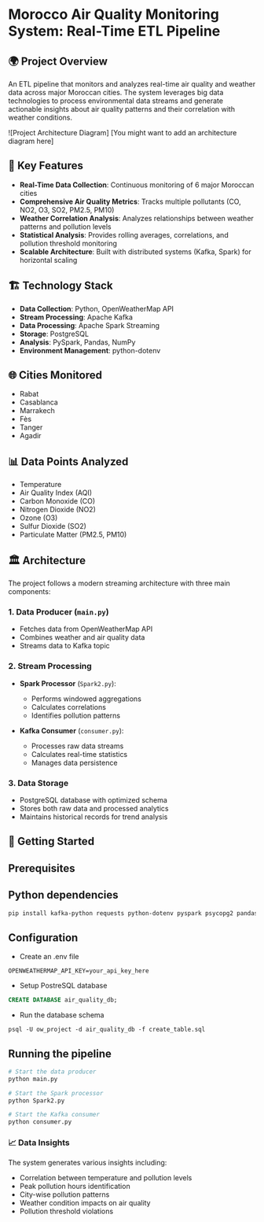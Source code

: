 # Morocco Air Quality Monitoring System: Real-Time ETL Pipeline

## 🌍 Project Overview

An ETL pipeline that monitors and analyzes real-time air quality and weather data across major Moroccan cities. The system leverages big data technologies to process environmental data streams and generate actionable insights about air quality patterns and their correlation with weather conditions.

![Project Architecture Diagram]
[You might want to add an architecture diagram here]

## 🎯 Key Features

- **Real-Time Data Collection**: Continuous monitoring of 6 major Moroccan cities
- **Comprehensive Air Quality Metrics**: Tracks multiple pollutants (CO, NO2, O3, SO2, PM2.5, PM10)
- **Weather Correlation Analysis**: Analyzes relationships between weather patterns and pollution levels
- **Statistical Analysis**: Provides rolling averages, correlations, and pollution threshold monitoring
- **Scalable Architecture**: Built with distributed systems (Kafka, Spark) for horizontal scaling

## 🏗️ Technology Stack

- **Data Collection**: Python, OpenWeatherMap API
- **Stream Processing**: Apache Kafka
- **Data Processing**: Apache Spark Streaming
- **Storage**: PostgreSQL
- **Analysis**: PySpark, Pandas, NumPy
- **Environment Management**: python-dotenv

## 🌐 Cities Monitored

- Rabat
- Casablanca
- Marrakech
- Fès
- Tanger
- Agadir

## 📊 Data Points Analyzed

- Temperature
- Air Quality Index (AQI)
- Carbon Monoxide (CO)
- Nitrogen Dioxide (NO2)
- Ozone (O3)
- Sulfur Dioxide (SO2)
- Particulate Matter (PM2.5, PM10)

## 🏛️ Architecture

The project follows a modern streaming architecture with three main components:

### 1. Data Producer (`main.py`)
- Fetches data from OpenWeatherMap API
- Combines weather and air quality data
- Streams data to Kafka topic

### 2. Stream Processing
- **Spark Processor** (`Spark2.py`):
  - Performs windowed aggregations
  - Calculates correlations
  - Identifies pollution patterns
  
- **Kafka Consumer** (`consumer.py`):
  - Processes raw data streams
  - Calculates real-time statistics
  - Manages data persistence

### 3. Data Storage
- PostgreSQL database with optimized schema
- Stores both raw data and processed analytics
- Maintains historical records for trend analysis

## 🚀 Getting Started

## Prerequisites

## Python dependencies
```bash
pip install kafka-python requests python-dotenv pyspark psycopg2 pandas numpy
```

## Configuration
- Create an .env file
```code
OPENWEATHERMAP_API_KEY=your_api_key_here
```
- Setup PostreSQL database
```sql
CREATE DATABASE air_quality_db;
```
- Run the database schema
```code
psql -U ow_project -d air_quality_db -f create_table.sql
```
## Running the pipeline

```bash
# Start the data producer
python main.py

# Start the Spark processor
python Spark2.py

# Start the Kafka consumer
python consumer.py
```
### 📈 Data Insights

The system generates various insights including:

- Correlation between temperature and pollution levels
- Peak pollution hours identification
- City-wise pollution patterns
- Weather condition impacts on air quality
- Pollution threshold violations
